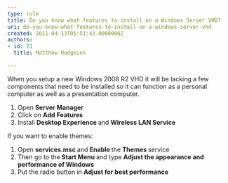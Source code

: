 ```yaml
---
type: rule
title: Do you know what features to install on a Windows Server VHD?
uri: do-you-know-what-features-to-install-on-a-windows-server-vhd
created: 2011-04-13T05:51:43.0000000Z
authors:
- id: 21
  title: Matthew Hodgkins

---
```




<span class='intro'> 
  <p>When you setup a new Windows 2008 R2 VHD it will be lacking a few components that need to be installed so it can function as a personal computer as well as a presentation computer.</p>
<ol>
    <li>Open <strong>Server Manager</strong></li>
    <li>Click on <strong>Add Features</strong></li>
    <li>Install <strong>Desktop Experience </strong>and <strong>Wireless LAN Service</strong></li>
</ol>
<p>If you want to enable themes&#58;</p>
<ol>
    <li>Open <strong>services.msc </strong>and <strong>Enable </strong>the <strong>Themes </strong>service </li>
    <li>Then go to the<strong> Start Menu </strong>and type <strong>Adjust the appearance and performance of Windows</strong> </li>
    <li>Put the radio button in <strong>Adjust for best performance</strong></li>
</ol>
 </span>




